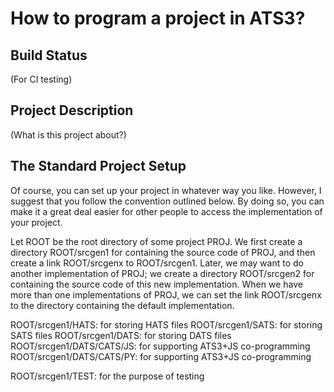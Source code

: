 # How to program a project in ATS3?

## Build Status

(For CI testing)

## Project Description

(What is this project about?)

## The Standard Project Setup

Of course, you can set up your project in whatever way you
like. However, I suggest that you follow the convention outlined
below. By doing so, you can make it a great deal easier for other
people to access the implementation of your project.

Let ROOT be the root directory of some project PROJ.  We first create
a directory ROOT/srcgen1 for containing the source code of PROJ, and
then create a link ROOT/srcgenx to ROOT/srcgen1.  Later, we may want
to do another implementation of PROJ; we create a directory
ROOT/srcgen2 for containing the source code of this new
implementation. When we have more than one implementations of PROJ, we
can set the link ROOT/srcgenx to the directory containing the default
implementation.

ROOT/srcgen1/HATS: for storing HATS files
ROOT/srcgen1/SATS: for storing SATS files
ROOT/srcgen1/DATS: for storing DATS files
ROOT/srcgen1/DATS/CATS/JS: for supporting ATS3+JS co-programming
ROOT/srcgen1/DATS/CATS/PY: for supporting ATS3+JS co-programming

ROOT/srcgen1/TEST: for the purpose of testing 
